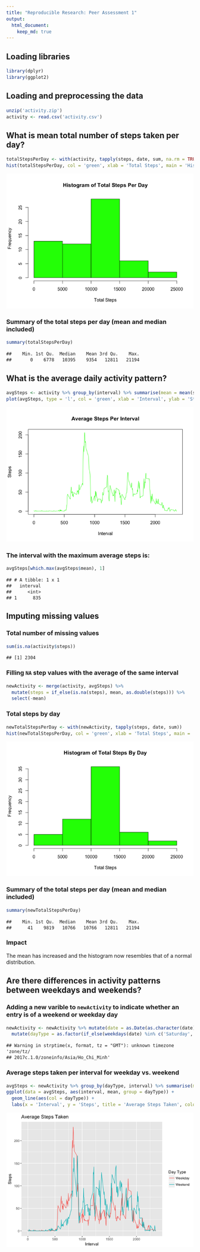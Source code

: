 ```yaml
---
title: "Reproducible Research: Peer Assessment 1"
output: 
  html_document:
    keep_md: true
---
```


## Loading libraries

```r
library(dplyr)
library(ggplot2)
```


## Loading and preprocessing the data

```r
unzip('activity.zip')
activity <- read.csv('activity.csv')
```


## What is mean total number of steps taken per day?

```r
totalStepsPerDay <- with(activity, tapply(steps, date, sum, na.rm = TRUE))
hist(totalStepsPerDay, col = 'green', xlab = 'Total Steps', main = 'Histogram of Total Steps Per Day')
```

![](PA1_template_files/figure-html/unnamed-chunk-3-1.png)<!-- -->

### Summary of the total steps per day (mean and median included)

```r
summary(totalStepsPerDay)
```

```
##    Min. 1st Qu.  Median    Mean 3rd Qu.    Max. 
##       0    6778   10395    9354   12811   21194
```


## What is the average daily activity pattern?

```r
avgSteps <- activity %>% group_by(interval) %>% summarise(mean = mean(steps, na.rm = TRUE))
plot(avgSteps, type = 'l', col = 'green', xlab = 'Interval', ylab = 'Steps', main = 'Average Steps Per Interval')
```

![](PA1_template_files/figure-html/unnamed-chunk-5-1.png)<!-- -->

### The interval with the maximum average steps is:

```r
avgSteps[which.max(avgSteps$mean), 1]
```

```
## # A tibble: 1 x 1
##   interval
##      <int>
## 1      835
```


## Imputing missing values
### Total number of missing values

```r
sum(is.na(activity$steps))
```

```
## [1] 2304
```

### Filling `NA` step values with the average of the same interval

```r
newActivity <- merge(activity, avgSteps) %>% 
  mutate(steps = if_else(is.na(steps), mean, as.double(steps))) %>% 
  select(-mean)
```

### Total steps by day

```r
newTotalStepsPerDay <- with(newActivity, tapply(steps, date, sum))
hist(newTotalStepsPerDay, col = 'green', xlab = 'Total Steps', main = 'Histogram of Total Steps By Day')
```

![](PA1_template_files/figure-html/unnamed-chunk-9-1.png)<!-- -->

### Summary of the total steps per day (mean and median included)

```r
summary(newTotalStepsPerDay)
```

```
##    Min. 1st Qu.  Median    Mean 3rd Qu.    Max. 
##      41    9819   10766   10766   12811   21194
```

### Impact
The mean has increased and the histogram now resembles that of a normal distribution.

## Are there differences in activity patterns between weekdays and weekends?
### Adding a new varible to `newActivity` to indicate whether an entry is of a weekend or weekday day

```r
newActivity <- newActivity %>% mutate(date = as.Date(as.character(date), '%Y-%m-%d')) %>% 
  mutate(dayType = as.factor(if_else(weekdays(date) %in% c('Saturday', 'Sunday'), 'Weekend', 'Weekday')))
```

```
## Warning in strptime(x, format, tz = "GMT"): unknown timezone 'zone/tz/
## 2017c.1.0/zoneinfo/Asia/Ho_Chi_Minh'
```

### Average steps taken per interval for weekday vs. weekend

```r
avgSteps <- newActivity %>% group_by(dayType, interval) %>% summarise(mean = mean(steps))
ggplot(data = avgSteps, aes(interval, mean, group = dayType)) +
  geom_line(aes(col = dayType)) +
  labs(x = 'Interval', y = 'Steps', title = 'Average Steps Taken', colour = 'Day Type')
```

![](PA1_template_files/figure-html/unnamed-chunk-12-1.png)<!-- -->
